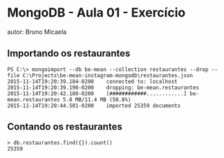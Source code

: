 # MongoDB - Aula 01 - Exercício
autor: Bruno Micaela

## Importando os restaurantes

```
PS C:\> mongoimport --db be-mean --collection restaurantes --drop --file C:\Projects\be-mean-instagram-mongodb\restaurantes.json
2015-11-14T19:20:39.184-0200    connected to: localhost
2015-11-14T19:20:39.190-0200    dropping: be-mean.restaurantes
2015-11-14T19:20:42.180-0200    [############............] be-mean.restaurantes 5.8 MB/11.4 MB (50.8%)
2015-11-14T19:20:44.501-0200    imported 25359 documents
```

## Contando os restaurantes

```
> db.restaurantes.find({}).count()
25359

```